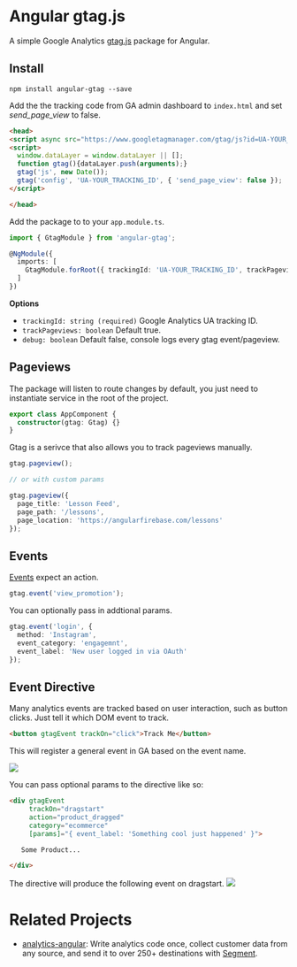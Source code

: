 # Angular gtag.js

A simple Google Analytics [gtag.js](https://developers.google.com/analytics/devguides/collection/gtagjs/) package for Angular.

## Install

```
npm install angular-gtag --save
```

Add the the tracking code from GA admin dashboard to `index.html` and set _send_page_view_ to false.

```html
<head>
<script async src="https://www.googletagmanager.com/gtag/js?id=UA-YOUR_TRACKING_ID"></script>
<script>
  window.dataLayer = window.dataLayer || [];
  function gtag(){dataLayer.push(arguments);}
  gtag('js', new Date());
  gtag('config', 'UA-YOUR_TRACKING_ID', { 'send_page_view': false });
</script>

</head>
```

Add the package to to your `app.module.ts`.

```ts
import { GtagModule } from 'angular-gtag';

@NgModule({
  imports: [
    GtagModule.forRoot({ trackingId: 'UA-YOUR_TRACKING_ID', trackPageviews: true })
  ]
})
```

**Options**

- `trackingId: string (required)` Google Analytics UA tracking ID.
- `trackPageviews: boolean` Default true.
- `debug: boolean` Default false, console logs every gtag event/pageview.

## Pageviews

The package will listen to route changes by default, you just need to instantiate service in the root of the project.

```ts
export class AppComponent {
  constructor(gtag: Gtag) {}
}
```

Gtag is a serivce that also allows you to track pageviews manually.

```ts
gtag.pageview();

// or with custom params

gtag.pageview({
  page_title: 'Lesson Feed',
  page_path: '/lessons',
  page_location: 'https://angularfirebase.com/lessons'
});
```

## Events

[Events](https://developers.google.com/analytics/devguides/collection/gtagjs/events) expect an action.

```ts
gtag.event('view_promotion');
```

You can optionally pass in addtional params.

```ts
gtag.event('login', {
  method: 'Instagram',
  event_category: 'engagemnt',
  event_label: 'New user logged in via OAuth'
});
```

## Event Directive

Many analytics events are tracked based on user interaction, such as button clicks. Just tell it which DOM event to track.

```html
<button gtagEvent trackOn="click">Track Me</button>
```

This will register a general event in GA based on the event name.

![](https://firebasestorage.googleapis.com/v0/b/firestarter-96e46.appspot.com/o/assets%2Fevent-gtag.png?alt=media&token=8f70e408-0300-472b-ab99-75893bef26fb)

You can pass optional params to the directive like so:

```html
<div gtagEvent
     trackOn="dragstart"
     action="product_dragged"
     category="ecommerce"
     [params]="{ event_label: 'Something cool just happened' }">

   Some Product...

</div>
```

The directive will produce the following event on dragstart.
![](https://firebasestorage.googleapis.com/v0/b/firestarter-96e46.appspot.com/o/assets%2Fevent-gtag2.png?alt=media&token=213e2c60-6892-42a9-ac21-e828114e423a)

# Related Projects
+ [analytics-angular](https://github.com/segmentio/analytics-angular): Write analytics code once, collect customer data from any source, and send it to over 250+ destinations with [Segment](https://segment.com/).
